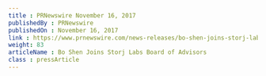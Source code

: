 ```yaml
---
title : PRNewswire November 16, 2017
publishedBy : PRNewswire
publishedOn : November 16, 2017
link : https://www.prnewswire.com/news-releases/bo-shen-joins-storj-labs-board-of-advisors-300555843.html
weight: 83
articleName : Bo Shen Joins Storj Labs Board of Advisors
class : pressArticle
---
```

